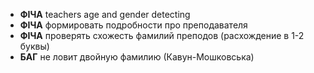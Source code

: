 - __ФІЧА__ teachers age and gender detecting
- __ФІЧА__ формировать подробности про преподавателя
- __ФІЧА__ проверять схожесть фамилий преподов (расхождение в 1-2 буквы)
- __БАГ__ не ловит двойную фамилию (Кавун-Мошковська)